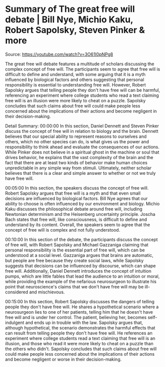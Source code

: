 # Summary of The great free will debate | Bill Nye, Michio Kaku, Robert Sapolsky, Steven Pinker & more

Source: https://youtube.com/watch?v=3O61I0pNPg8

The great free will debate features a multitude of scholars discussing the complex concept of free will. The participants seem to agree that free will is difficult to define and understand, with some arguing that it is a myth influenced by biological factors and others suggesting that personal responsibility is essential to understanding free will. However, Robert Sapolsky argues that telling people they don't have free will can be harmful, referencing an experiment where college students who read a text claiming free will is an illusion were more likely to cheat on a puzzle. Sapolsky concludes that such claims about free will could make people less concerned about the implications of their actions and become negligent in their decision-making.

Detail Summary: 
00:00:00
In this section, Daniel Dennett and Steven Pinker discuss the concept of free will in relation to biology and the brain. Dennett believes that our special ability to represent reasons to ourselves and others, which no other species can do, is what gives us the power and responsibility to think ahead and evaluate the consequences of our actions. While Pinker does not believe in a spiritual ghost in the machine or soul that drives behavior, he explains that the vast complexity of the brain and the fact that there are at least two kinds of behavior make human choices unpredictable in any simple way from stimuli. Ultimately, neither scholar believes that there is a clear and simple answer to whether or not we truly have free will.

00:05:00
In this section, the speakers discuss the concept of free will. Robert Sapolsky argues that free will is a myth and that even small decisions are influenced by biological factors. Bill Nye agrees that our ability to choose is often influenced by our environment and biology. Michio Kaku discusses the philosophical debate around free will, including Newtonian determinism and the Heisenberg uncertainty principle. Joscha Bach states that free will, like consciousness, is difficult to define and understand by its content. Overall, the speakers seem to agree that the concept of free will is complex and not fully understood.

00:10:00
In this section of the debate, the participants discuss the concept of free will, with Robert Sapolsky and Michael Gazzaniga claiming that personal responsibility is the essential part of free will, which can be understood at a social level. Gazzaniga argues that brains are automatic, but people are free because they create social laws, while Sapolsky suggests that decisions can be influenced by discourse, which can shape free will. Additionally, Daniel Dennett introduces the concept of intuition pumps, which are little fables that lead the audience to an intuition or moral, while providing the example of the nefarious neurosurgeon to illustrate his point that neuroscience's claims that we don't have free will may be ill-considered and mischievous.

00:15:00
In this section, Robert Sapolsky discusses the dangers of telling people they don't have free will. He shares a hypothetical scenario where a neurosurgeon lies to one of her patients, telling him that he doesn't have free will and is under her control. The patient, believing her, becomes self-indulgent and ends up in trouble with the law. Sapolsky argues that, although hypothetical, the scenario demonstrates the harmful effects that can result from telling people they don't have free will. He references an experiment where college students read a text claiming that free will is an illusion, and those who read it were more likely to cheat on a puzzle than the others who didn't. Sapolsky concludes that such claims about free will could make people less concerned about the implications of their actions and become negligent or worse in their decision-making.

